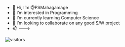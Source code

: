 - 👋 Hi, I’m @PSMahagamage
- 👀 I’m interested in Programming 
- 🌱 I’m currently learning Computer Science
- 💞️ I’m looking to collaborate on any good S/W project
- 📫 --->

![visitors](https://visitor-badge.glitch.me/badge?page_id=${your.username}.${your.repo.id})
